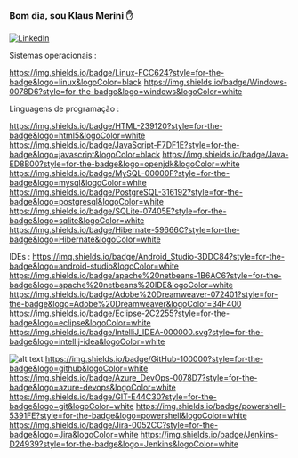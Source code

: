 ### Bom dia, sou Klaus Merini ✋

[![LinkedIn](https://img.shields.io/badge/LinkedIn-0077B5?style=for-the-badge&logo=linkedin&logoColor=white)](https://www.linkedin.com/in/klaus-merini-06233927/)

Sistemas operacionais :

https://img.shields.io/badge/Linux-FCC624?style=for-the-badge&logo=linux&logoColor=black
https://img.shields.io/badge/Windows-0078D6?style=for-the-badge&logo=windows&logoColor=white

Linguagens de programação : 

https://img.shields.io/badge/HTML-239120?style=for-the-badge&logo=html5&logoColor=white
https://img.shields.io/badge/JavaScript-F7DF1E?style=for-the-badge&logo=javascript&logoColor=black
https://img.shields.io/badge/Java-ED8B00?style=for-the-badge&logo=openjdk&logoColor=white
https://img.shields.io/badge/MySQL-00000F?style=for-the-badge&logo=mysql&logoColor=white
https://img.shields.io/badge/PostgreSQL-316192?style=for-the-badge&logo=postgresql&logoColor=white
https://img.shields.io/badge/SQLite-07405E?style=for-the-badge&logo=sqlite&logoColor=white
https://img.shields.io/badge/Hibernate-59666C?style=for-the-badge&logo=Hibernate&logoColor=white

IDEs :
https://img.shields.io/badge/Android_Studio-3DDC84?style=for-the-badge&logo=android-studio&logoColor=white
https://img.shields.io/badge/apache%20netbeans-1B6AC6?style=for-the-badge&logo=apache%20netbeans%20IDE&logoColor=white
https://img.shields.io/badge/Adobe%20Dreamweaver-072401?style=for-the-badge&logo=Adobe%20Dreamweaver&logoColor=34F400
https://img.shields.io/badge/Eclipse-2C2255?style=for-the-badge&logo=eclipse&logoColor=white
https://img.shields.io/badge/IntelliJ_IDEA-000000.svg?style=for-the-badge&logo=intellij-idea&logoColor=white

![alt text](https://img.shields.io/badge/Bitbucket-0747a6?style=for-the-badge&logo=bitbucket&logoColor=white)
https://img.shields.io/badge/GitHub-100000?style=for-the-badge&logo=github&logoColor=white
https://img.shields.io/badge/Azure_DevOps-0078D7?style=for-the-badge&logo=azure-devops&logoColor=white
https://img.shields.io/badge/GIT-E44C30?style=for-the-badge&logo=git&logoColor=white
https://img.shields.io/badge/powershell-5391FE?style=for-the-badge&logo=powershell&logoColor=white
https://img.shields.io/badge/Jira-0052CC?style=for-the-badge&logo=Jira&logoColor=white
https://img.shields.io/badge/Jenkins-D24939?style=for-the-badge&logo=Jenkins&logoColor=white

<!--
**klausmerini/klausmerini** is a ✨ _special_ ✨ repository because its `README.md` (this file) appears on your GitHub profile.

Here are some ideas to get you started:

- 🔭 I’m currently working on ...
- 🌱 I’m currently learning ...
- 👯 I’m looking to collaborate on ...
- 🤔 I’m looking for help with ...
- 💬 Ask me about ...
- 📫 How to reach me: ...
- 😄 Pronouns: ...
- ⚡ Fun fact: ...
-->
